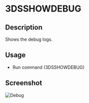 # 3DSSHOWDEBUG

## Description

Shows the debug logs.

## Usage

* Run command (3DSSHOWDEBUG)

## Screenshot

![Debug](../../../images/screenshots/debug.png)
